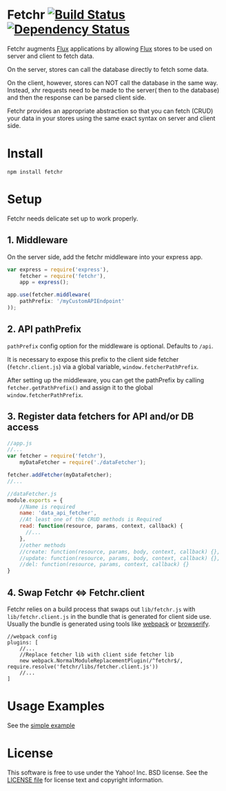 # Fetchr [![Build Status](https://travis-ci.org/ouchtown/fetchr.svg?branch=master)](https://travis-ci.org/ouchtown/fetchr) [![Dependency Status](https://david-dm.org/ouchtown/fetchr.svg)](https://david-dm.org/ouchtown/fetchr)

Fetchr augments [Flux][] applications by allowing [Flux][] stores to be used on server and client to fetch data.

On the server, stores can call the database directly to fetch some data.

On the client, however, stores can NOT call the database in the same way. Instead, xhr requests need to be made to the server( then to the database) and then the response can be parsed client side.

Fetchr provides an appropriate abstraction so that you can fetch (CRUD) your data in your stores using the same exact syntax on server and client side.

# Install

```
npm install fetchr
```

# Setup

Fetchr needs delicate set up to work properly.

## 1. Middleware

On the server side, add the fetchr middleware into your express app.

```js
var express = require('express'),
    fetcher = require('fetchr'),
    app = express();

app.use(fetcher.middleware(
    pathPrefix: '/myCustomAPIEndpoint'
));
```

## 2. API pathPrefix

`pathPrefix` config option for the middleware is optional. Defaults to `/api`.

It is necessary to expose this prefix to the client side fetcher (`fetchr.client.js`) via a global variable, `window.fetcherPathPrefix`.

After setting up the middleware, you can get the pathPrefix by calling `fetcher.getPathPrefix()` and assign it to the global `window.fetcherPathPrefix`.


## 3. Register data fetchers for API and/or DB access

```js
//app.js
//...
var fetcher = require('fetchr'),
    myDataFetcher = require('./dataFetcher');

fetcher.addFetcher(myDataFetcher);
//...
```

```js
//dataFetcher.js
module.exports = {
    //Name is required
    name: 'data_api_fetcher',
    //At least one of the CRUD methods is Required
    read: function(resource, params, context, callback) {
      //...
    },
    //other methods
    //create: function(resource, params, body, context, callback) {},
    //update: function(resource, params, body, context, callback) {},
    //del: function(resource, params, context, callback) {}
}

```

## 4. Swap Fetchr <=> Fetchr.client

Fetchr relies on a build process that swaps out `lib/fetchr.js` with `lib/fetchr.client.js` in the bundle that is generated for client side use. Usually the bundle is generated using tools like [webpack](http://webpack.github.io/) or [browserify](http://browserify.org/).

```
//webpack config
plugins: [
    //...
    //Replace fetcher lib with client side fetcher lib
    new webpack.NormalModuleReplacementPlugin(/^fetchr$/, require.resolve('fetchr/libs/fetcher.client.js'))
    //...
]
```

# Usage Examples

See the [simple example](https://github.com/ouchtown/fetchr/tree/master/examples/simple)

# License

This software is free to use under the Yahoo! Inc. BSD license.
See the [LICENSE file][] for license text and copyright information.

[LICENSE file]: https://github.com/ouchtown/fetchr/blob/master/LICENSE.md

[Flux]: http://facebook.github.io/react/docs/flux-overview.html
